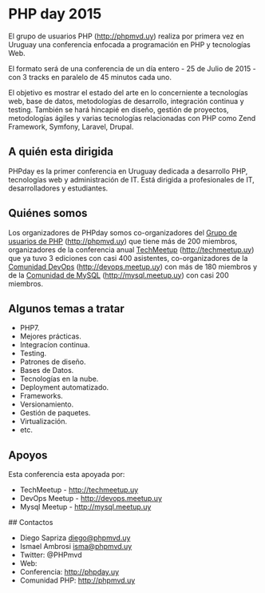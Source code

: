 # PHP day 2015

El grupo de usuarios PHP (http://phpmvd.uy) realiza por primera vez en Uruguay una conferencia enfocada a programación en PHP y tecnologías Web. 

El formato será de una conferencia de un día entero - 25 de Julio de 2015 - con 3 tracks en paralelo de 45 minutos cada uno.

El objetivo es mostrar el estado del arte en lo concerniente a tecnologías web, base de datos, metodologías de desarrollo, integración continua y testing. También se hará hincapié en diseño, gestión de proyectos, metodologías ágiles y varias tecnologías relacionadas con PHP como Zend Framework, Symfony, Laravel, Drupal.

## A quién esta dirigida

PHPday es la primer conferencia en Uruguay dedicada a desarrollo PHP, tecnologías web y administración de IT. Está dirigida a profesionales de IT, desarrolladores y estudiantes.

## Quiénes somos

Los organizadores de PHPday somos co-organizadores del [Grupo de usuarios de PHP](http://phpmvd.uy) (http://phpmvd.uy) que tiene más de 200 miembros, organizadores de la conferencia anual [TechMeetup](http://techmeetup.uy) (http://techmeetup.uy) que ya tuvo 3 ediciones con casi 400 asistentes, co-organizadores de la [Comunidad DevOps](http://devops.meetup.uy) (http://devops.meetup.uy) con más de 180 miembros y de la [Comunidad de MySQL](http://mysql.meetup.uy) (http://mysql.meetup.uy) con casi 200 miembros.

## Algunos temas a tratar

 - PHP7.
 - Mejores prácticas.
 - Integracíon continua.
 - Testing.
 - Patrones de diseño.
 - Bases de Datos.
 - Tecnologías en la nube.
 - Deployment automatizado.
 - Frameworks.
 - Versionamiento.
 - Gestión de paquetes.
 - Virtualización.
 - etc.

## Apoyos

Esta conferencia esta apoyada por:

 - TechMeetup - http://techmeetup.uy
 - DevOps Meetup - http://devops.meetup.uy
 - Mysql Meetup - http://mysql.meetup.uy

## Contactos

 - Diego Sapriza <diego@phpmvd.uy>
 - Ismael Ambrosi <isma@phpmvd.uy>
 - Twitter: @PHPmvd
 - Web: 
  - Conferencia: http://phpday.uy 
  - Comunidad PHP: http://phpmvd.uy
